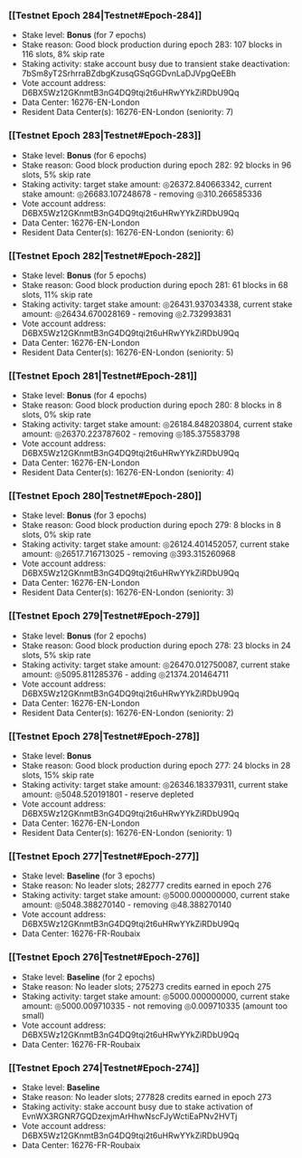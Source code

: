 ### [[Testnet Epoch 284|Testnet#Epoch-284]]
* Stake level: **Bonus** (for 7 epochs)
* Stake reason: Good block production during epoch 283: 107 blocks in 116 slots, 8% skip rate
* Staking activity: stake account busy due to transient stake deactivation: 7bSm8yT2SrhrraBZdbgKzusqGSqGGDvnLaDJVpgQeEBh
* Vote account address: D6BX5Wz12GKnmtB3nG4DQ9tqi2t6uHRwYYkZiRDbU9Qq
* Data Center: 16276-EN-London
* Resident Data Center(s): 16276-EN-London (seniority: 7)
### [[Testnet Epoch 283|Testnet#Epoch-283]]
* Stake level: **Bonus** (for 6 epochs)
* Stake reason: Good block production during epoch 282: 92 blocks in 96 slots, 5% skip rate
* Staking activity: target stake amount: ◎26372.840663342, current stake amount: ◎26683.107248678 - removing ◎310.266585336
* Vote account address: D6BX5Wz12GKnmtB3nG4DQ9tqi2t6uHRwYYkZiRDbU9Qq
* Data Center: 16276-EN-London
* Resident Data Center(s): 16276-EN-London (seniority: 6)
### [[Testnet Epoch 282|Testnet#Epoch-282]]
* Stake level: **Bonus** (for 5 epochs)
* Stake reason: Good block production during epoch 281: 61 blocks in 68 slots, 11% skip rate
* Staking activity: target stake amount: ◎26431.937034338, current stake amount: ◎26434.670028169 - removing ◎2.732993831
* Vote account address: D6BX5Wz12GKnmtB3nG4DQ9tqi2t6uHRwYYkZiRDbU9Qq
* Data Center: 16276-EN-London
* Resident Data Center(s): 16276-EN-London (seniority: 5)
### [[Testnet Epoch 281|Testnet#Epoch-281]]
* Stake level: **Bonus** (for 4 epochs)
* Stake reason: Good block production during epoch 280: 8 blocks in 8 slots, 0% skip rate
* Staking activity: target stake amount: ◎26184.848203804, current stake amount: ◎26370.223787602 - removing ◎185.375583798
* Vote account address: D6BX5Wz12GKnmtB3nG4DQ9tqi2t6uHRwYYkZiRDbU9Qq
* Data Center: 16276-EN-London
* Resident Data Center(s): 16276-EN-London (seniority: 4)
### [[Testnet Epoch 280|Testnet#Epoch-280]]
* Stake level: **Bonus** (for 3 epochs)
* Stake reason: Good block production during epoch 279: 8 blocks in 8 slots, 0% skip rate
* Staking activity: target stake amount: ◎26124.401452057, current stake amount: ◎26517.716713025 - removing ◎393.315260968
* Vote account address: D6BX5Wz12GKnmtB3nG4DQ9tqi2t6uHRwYYkZiRDbU9Qq
* Data Center: 16276-EN-London
* Resident Data Center(s): 16276-EN-London (seniority: 3)
### [[Testnet Epoch 279|Testnet#Epoch-279]]
* Stake level: **Bonus** (for 2 epochs)
* Stake reason: Good block production during epoch 278: 23 blocks in 24 slots, 5% skip rate
* Staking activity: target stake amount: ◎26470.012750087, current stake amount: ◎5095.811285376 - adding ◎21374.201464711
* Vote account address: D6BX5Wz12GKnmtB3nG4DQ9tqi2t6uHRwYYkZiRDbU9Qq
* Data Center: 16276-EN-London
* Resident Data Center(s): 16276-EN-London (seniority: 2)
### [[Testnet Epoch 278|Testnet#Epoch-278]]
* Stake level: **Bonus**
* Stake reason: Good block production during epoch 277: 24 blocks in 28 slots, 15% skip rate
* Staking activity: target stake amount: ◎26346.183379311, current stake amount: ◎5048.520191801 - reserve depleted
* Vote account address: D6BX5Wz12GKnmtB3nG4DQ9tqi2t6uHRwYYkZiRDbU9Qq
* Data Center: 16276-EN-London
* Resident Data Center(s): 16276-EN-London (seniority: 1)
### [[Testnet Epoch 277|Testnet#Epoch-277]]
* Stake level: **Baseline** (for 3 epochs)
* Stake reason: No leader slots; 282777 credits earned in epoch 276
* Staking activity: target stake amount: ◎5000.000000000, current stake amount: ◎5048.388270140 - removing ◎48.388270140
* Vote account address: D6BX5Wz12GKnmtB3nG4DQ9tqi2t6uHRwYYkZiRDbU9Qq
* Data Center: 16276-FR-Roubaix
### [[Testnet Epoch 276|Testnet#Epoch-276]]
* Stake level: **Baseline** (for 2 epochs)
* Stake reason: No leader slots; 275273 credits earned in epoch 275
* Staking activity: target stake amount: ◎5000.000000000, current stake amount: ◎5000.009710335 - not removing ◎0.009710335 (amount too small)
* Vote account address: D6BX5Wz12GKnmtB3nG4DQ9tqi2t6uHRwYYkZiRDbU9Qq
* Data Center: 16276-FR-Roubaix
### [[Testnet Epoch 274|Testnet#Epoch-274]]
* Stake level: **Baseline**
* Stake reason: No leader slots; 277828 credits earned in epoch 273
* Staking activity: stake account busy due to stake activation of EvnWX3RGNR7GQDzexjmArHhwNscFJyWctiEaPNv2HVTj
* Vote account address: D6BX5Wz12GKnmtB3nG4DQ9tqi2t6uHRwYYkZiRDbU9Qq
* Data Center: 16276-FR-Roubaix
